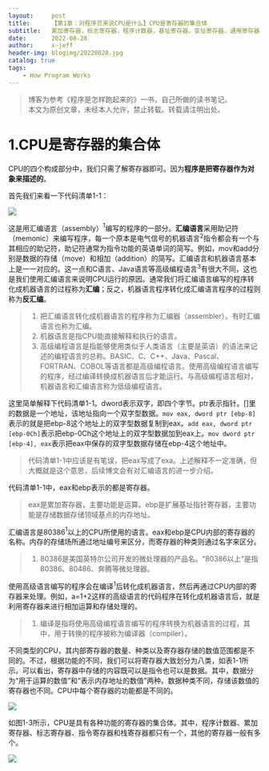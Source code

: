 ```yaml
---
layout:     post
title:      【第1章：对程序员来说CPU是什么】CPU是寄存器的集合体
subtitle:   累加寄存器，标志寄存器，程序计数器，基址寄存器，变址寄存器，通用寄存器，指令寄存器，栈寄存器
date:       2022-08-28
author:     x-jeff
header-img: blogimg/20220828.jpg
catalog: true
tags:
    - How Program Works
---
```

>博客为参考《程序是怎样跑起来的》一书，自己所做的读书笔记。  
>本文为原创文章，未经本人允许，禁止转载。转载请注明出处。

# 1.CPU是寄存器的集合体

CPU的四个构成部分中，我们只需了解寄存器即可。因为**程序是把寄存器作为对象来描述的**。

首先我们来看一下代码清单1-1：

![](https://xjeffblogimg.oss-cn-beijing.aliyuncs.com/BLOGIMG/BlogImage/HowProgramWorks/1.2/1.png)

这是用汇编语言（assembly）$^{1}$编写的程序的一部分。**汇编语言**采用助记符（memonic）来编写程序，每一个原本是电气信号的机器语言$^2$指令都会有一个与其相应的助记符，助记符通常为指令功能的英语单词的简写。例如，mov和add分别是数据的存储（move）和相加（addition）的简写。汇编语言和机器语言基本上是一一对应的。这一点和C语言、Java语言等高级编程语言$^3$有很大不同，这也是我们使用汇编语言来说明CPU运行的原因。通常我们将汇编语言编写的程序转化成机器语言的过程称为**汇编**；反之，机器语言程序转化成汇编语言程序的过程则称为**反汇编**。

>1. 把汇编语言转化成机器语言的程序称为汇编器（assembler）。有时汇编语言也称为汇编。
>2. 机器语言是指CPU能直接解释和执行的语言。
>3. 高级编程语言是指能够使用类似于人类语言（主要是英语）的语法来记述的编程语言的总称。BASIC、C、C++、Java、Pascal、FORTRAN、COBOL等语言都是高级编程语言。使用高级编程语言编写的程序，经过编译转换成机器语言后才能运行。与高级编程语言相对，机器语言和汇编语言称为低级编程语言。

这里简单解释下代码清单1-1。dword表示双字，即四个字节。ptr表示指针。[]里的数据是一个地址，该地址指向一个双字型数据。`mov eax, dword ptr [ebp-8]`表示的就是把ebp-8这个地址上的双字型数据复制到eax。`add eax, dword ptr [ebp-0Ch]`表示把ebp-0Ch这个地址上的双字型数据加到eax上。`mov dword ptr [ebp-4], eax`表示把eax中保存的双字型数据存储在ebp-4这个地址中。

>代码清单1-1中应该是有笔误，把eax写成了exa。上述解释不一定准确，但大概就是这个意思，后续博文会有对汇编语言的进一步介绍。

代码清单1-1中，eax和ebp表示的都是寄存器。

>eax是累加寄存器，主要功能是运算。ebp是扩展基址指针寄存器，主要功能是存储数据存储领域基点的内存地址。

汇编语言是80386$^1$以上的CPU所使用的语言。eax和ebp是CPU内部的寄存器的名称。内存的存储场所通过地址编号来区分，而寄存器的种类则通过名字来区分。

>1. 80386是美国英特尔公司开发的微处理器的产品名。“80386以上”是指80386、80486、奔腾等微处理器。

使用高级语言编写的程序会在编译$^1$后转化成机器语言，然后再通过CPU内部的寄存器来处理。例如，a=1+2这样的高级语言的代码程序在转化成机器语言后，就是利用寄存器来进行相加运算和存储处理的。

>1. 编译是指将使用高级编程语言编写的程序转换为机器语言的过程，其中，用于转换的程序被称为编译器（compiler）。

不同类型的CPU，其内部寄存器的数量、种类以及寄存器存储的数值范围都是不同的。不过，根据功能的不同，我们可以将寄存器大致划分为八类，如表1-1所示。可以看出，寄存器中存储的内容既可以是指令也可以是数据。其中，数据分为“用于运算的数值”和“表示内存地址的数值”两种。数据种类不同，存储该数值的寄存器也不同。CPU中每个寄存器的功能都是不同的。

![](https://xjeffblogimg.oss-cn-beijing.aliyuncs.com/BLOGIMG/BlogImage/HowProgramWorks/1.2/2.png)

如图1-3所示，CPU是具有各种功能的寄存器的集合体。其中，程序计数器、累加寄存器、标志寄存器、指令寄存器和栈寄存器都只有一个，其他的寄存器一般有多个。

![](https://xjeffblogimg.oss-cn-beijing.aliyuncs.com/BLOGIMG/BlogImage/HowProgramWorks/1.2/3.png)